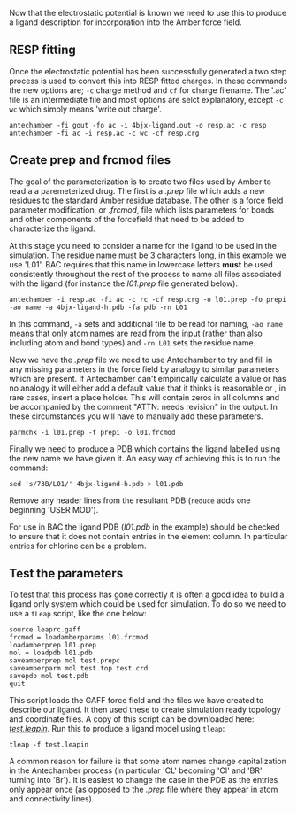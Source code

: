 Now that the electrostatic potential is known we need to use this to produce a ligand description for incorporation into the Amber force field.

## RESP fitting

Once the electrostatic potential has been successfully generated a two step process is used to convert this into RESP fitted charges.
In these commands the new options are; `-c` charge method and `cf` for charge filename. The '.ac' file is an intermediate file and most options are selct explanatory, except `-c wc` which simply means 'write out charge'.

```
antechamber -fi gout -fo ac -i 4bjx-ligand.out -o resp.ac -c resp
antechamber -fi ac -i resp.ac -c wc -cf resp.crg
```

## Create prep and frcmod files

The goal of the parameterization is to create two files used by Amber to read a a paremeterized drug.
The first is a *.prep* file which adds a new residues to the standard Amber residue database.
The other is a force field parameter modification, or *.frcmod*, file which lists parameters for bonds and other components of the forcefield that need to be added to characterize the ligand.

At this stage you need to consider a name for the ligand to be used in the simulation.
The residue name must be 3 characters long, in this example we use 'L01'.
BAC requires that this name in lowercase letters **must** be used consistently throughout the rest of the process to name all files associated with the ligand (for instance the *l01.prep* file generated below).

```
antechamber -i resp.ac -fi ac -c rc -cf resp.crg -o l01.prep -fo prepi -ao name -a 4bjx-ligand-h.pdb -fa pdb -rn L01
```

In this command, `-a` sets and additional file to be read for naming, `-ao name` means that only atom names are read from the input (rather than also including atom and bond types) and `-rn L01` sets the residue name.

Now we have the *.prep* file we need to use Antechamber to try and fill in any missing parameters in the force field by analogy to similar parameters which are present.
If Antechamber can't empirically calculate a value or has no analogy it will either add a default value that it thinks is reasonable or , in rare cases, insert a place holder.
This will contain zeros in all columns and be accompanied by the comment "ATTN: needs revision" in the output.
In these circumstances you will have to manually add these parameters.

```
parmchk -i l01.prep -f prepi -o l01.frcmod
```

Finally we need to produce a PDB which contains the ligand labelled using the new name we have given it.
An easy way of achieving this is to run the command:

```
sed 's/73B/L01/' 4bjx-ligand-h.pdb > l01.pdb
```

Remove any header lines from the resultant PDB (`reduce` adds one beginning 'USER  MOD').

For use in BAC the ligand PDB (*l01.pdb* in the example) should be checked to ensure that it does not contain entries in the element column.
In particular entries for chlorine can be a problem.

## Test the parameters

To test that this process has gone correctly it is often a good idea to build a ligand only system which could be used for simulation.
To do so we need to use a `tLeap` script, like the one below:

```
source leaprc.gaff
frcmod = loadamberparams l01.frcmod
loadamberprep l01.prep
mol = loadpdb l01.pdb
saveamberprep mol test.prepc
saveamberparm mol test.top test.crd
savepdb mol test.pdb
quit
```

This script loads the GAFF force field and the files we have created to describe our ligand.
It then used these to create simulation ready topology and coordinate files.
A copy of this script can be downloaded here: [*test.leapin*](examples/test.leapin).
Run this to produce a ligand model using `tleap`:

```
tleap -f test.leapin
```

A common reason for failure is that some atom names change capitalization in the Antechamber process (in particular 'CL' becoming 'Cl' and 'BR' turning into 'Br').
It is easiest to change the case in the PDB as the entries only appear once (as opposed to the *.prep* file where they appear in atom and connectivity lines).
